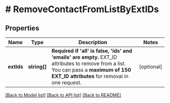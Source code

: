 # # RemoveContactFromListByExtIDs

## Properties

Name | Type | Description | Notes
------------ | ------------- | ------------- | -------------
**extIds** | **string[]** | **Required if &#39;all&#39; is false, &#39;ids&#39; and &#39;emails&#39; are empty.** EXT_ID attributes to remove from a list. You can pass a **maximum of 150 EXT_ID attributes** for removal in one request. | [optional]

[[Back to Model list]](../../README.md#models) [[Back to API list]](../../README.md#endpoints) [[Back to README]](../../README.md)
